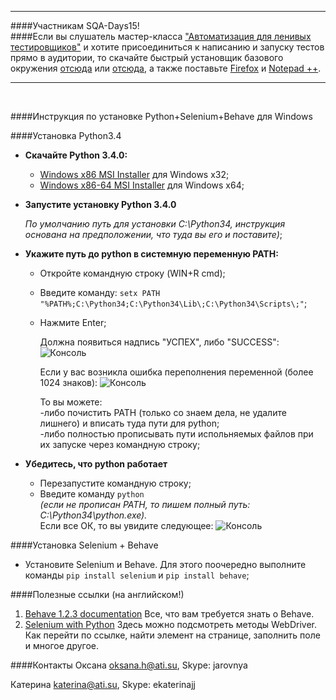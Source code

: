 ___________________________
####Участникам SQA-Days15!<br>
####Если вы слушатель мастер-класса ["Автоматизация для ленивых тестировщиков"](http://www.sqadays.com/talk.sdf/sqadays/sqa_days15/talks/16562) и хотите присоединиться к написанию  и запуску тестов прямо в аудитории, то скачайте быстрый установщик базового окружения [отсюда](https://drive.google.com/file/d/0B7OLmDFb2I-JMDlRWEpwN3R3VWs/edit?usp=sharing) или [отсюда](http://yadi.sk/d/etEjUf9sMB6Z5), а также поставьте [Firefox](https://download.mozilla.org/?product=firefox-stub&os=win&lang=ru) и [Notepad ++](http://download.tuxfamily.org/notepadplus/6.5.5/npp.6.5.5.Installer.exe).
___________________________


<br>


####Инструкция по установке Python+Selenium+Behave для Windows

####Установка Python3.4

* **Cкачайте Python 3.4.0:**
    * [Windows x86 MSI Installer](https://www.python.org/ftp/python/3.4.0/python-3.4.0.msi) для Windows х32; 
    * [Windows x86-64 MSI Installer](https://www.python.org/ftp/python/3.4.0/python-3.4.0.amd64.msi) для Windows х64;

* **Запустите установку Python 3.4.0**

    <i>По умолчанию путь для установки C:\Python34\, инструкция основана на предположении, что туда вы его и поставите)</i>;
* **Укажите путь до python в системную переменную PATH:**
    * Откройте командную строку (WIN+R cmd);
    * Введите команду: `setx PATH "%PATH%;C:\Python34;C:\Python34\Lib\;C:\Python34\Scripts\;"`;
    * Нажмите Enter;

         Должна появиться надпись "УСПЕХ", либо "SUCCESS":
         ![Консоль](https://dl.dropboxusercontent.com/u/58607821/%D0%A1%D0%BA%D1%80%D0%B8%D0%BD%D1%8B/Image%2048.png "Консоль")

         Если у вас возникла ошибка переполнения переменной (более 1024 знаков):
         ![Консоль](https://dl.dropboxusercontent.com/u/58607821/%D0%A1%D0%BA%D1%80%D0%B8%D0%BD%D1%8B/Image%2049.png "Консоль")
    
         То вы можете: <br>
               -либо почистить PATH (только со знаем дела, не удалите лишнего) и вписать туда пути для python; <br>
               -либо полностью прописывать пути испольняемых файлов при их запуске через командную строку;

* **Убедитесь, что python работает**
   * Перезапустите командную строку;
   * Введите команду `python` <br>
   <i>(если не прописан PATH, то пишем полный путь: C:\Python34\python.exe).</i><br>
      Если все ОК, то вы увидите следующее:
![Консоль](https://dl.dropboxusercontent.com/u/58607821/%D0%A1%D0%BA%D1%80%D0%B8%D0%BD%D1%8B/Image%2050.png "Консоль")


####Установка Selenium + Behave

* Установите Selenium и Behave. Для этого поочередно выполните команды `pip install selenium` и `pip install behave`;

    
####Полезные ссылки (на английском!)
1. [Behave 1.2.3 documentation](http://pythonhosted.org/behave/) Все, что вам требуется знать о Behave.
2. [Selenium with Python](http://selenium-python.readthedocs.org/) Здесь можно подсмотреть методы WebDriver. Как перейти по ссылке, найти элемент на странице, заполнить поле и многое другое.

####Контакты
Оксана
oksana.h@ati.su, Skype: jarovnya

Катерина 
katerina@ati.su, Skype: ekaterinajj
